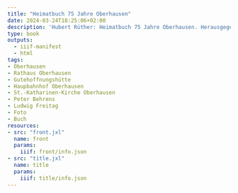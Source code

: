 ```yaml
---
title: "Heimatbuch 75 Jahre Oberhausen"
date: 2024-03-24T18:25:06+02:00
description: 'Hubert Rüther: Heimatbuch 75 Jahre Oberhausen. Herausgegeben von der Stadtverwaltung Oberhausen (Rhld) 1937. <a class="worldcat" href="https://www.worldcat.org/de/title/1075134717">&nbsp;</a>'
type: book
outputs:
  - iiif-manifest
  - html
tags:
- Oberhausen
- Rathaus Oberhausen
- Gutehoffnungshütte
- Haupbahnhof Oberhausen
- St.-Katharinen-Kirche Oberhausen
- Peter Behrens
- Ludwig Freitag
- Foto
- Buch
resources:
- src: "front.jxl"
  name: front
  params:
    iiif: front/info.json
- src: "title.jxl"
  name: title
  params:
    iiif: title/info.json
---
```

